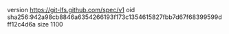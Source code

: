 version https://git-lfs.github.com/spec/v1
oid sha256:942a98cb8846a6354266193f173c1354615827fbb7d67f68399599dff12c4d6a
size 1100
